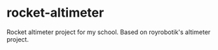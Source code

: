 # rocket-altimeter

Rocket  altimeter project for my school. Based on royrobotik's altimeter project.